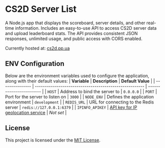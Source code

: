 # CS2D Server List
A Node.js app that displays the scoreboard, server details, and other real-time information. Includes an easy-to-use API to access CS2D server data and upload leaderboard stats. The API provides consistent JSON responses, unlimited usage, and public access with CORS enabled.

Currently hosted at: [cs2d.pp.ua](https://cs2d.pp.ua)

## ENV Configuration
Below are the environment variables used to configure the application, along with their default values:
| **Variable**    | **Description**                                         | **Default Value**        |
| --------------- | ------------------------------------------------------- | ------------------------ |
| `HOST`          | Address to bind the server to                           | `0.0.0.0`                |
| `PORT`          | Port for the server to listen on                        | `3000`                   |
| `NODE_ENV`      | Defines the application environment                     | `development`            |
| `REDIS_URL`     | URL for connecting to the Redis server                  | `redis://127.0.0.1:6379` |
| `IPINFO_APIKEY` | [API key for IP geolocation service](https://ipinfo.io) | *Not set*                |

## License
This project is licensed under the [MIT License](LICENSE).
